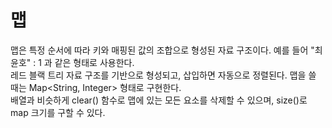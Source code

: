 # 맵
맵은 특정 순서에 따라 키와 매핑된 값의 조합으로 형성된 자료 구조이다. 예를 들어 "최윤호" : 1 과 같은 형태로 사용한다.<br/>
레드 블랙 트리 자료 구조를 기반으로 형성되고, 삽입하면 자동으로 정렬된다. 맵을 쓸 때는 Map<String, Integer> 형태로 구현한다.<br/>
배열과 비슷하게 clear() 함수로 맵에 있는 모든 요소를 삭제할 수 있으며, size()로 map 크기를 구할 수 있다.<br/>
